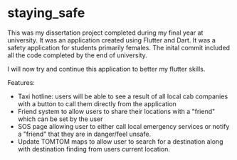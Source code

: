 # staying_safe

This was my dissertation project completed during my final year at university.
It was an application created using Flutter and Dart. It was a safety application 
for students primarily females. The inital commit included all the code completed by the end of university.

I will now try and continue this application to better my flutter skills.

Features:
- Taxi hotline: users will be able to see a result of all local cab companies with a button to call them directly from the application
- Friend system to allow users to share their locations with a "friend" which can be set by the user
- SOS page allowing user to either call local emergency services or notify a "friend" that they are in danger/feel unsafe.
- Update TOMTOM maps to allow user to search for a destination along with destination finding from users current location.


